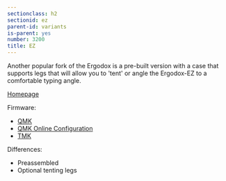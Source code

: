 ```yaml
---
sectionclass: h2
sectionid: ez
parent-id: variants
is-parent: yes
number: 3200
title: EZ
---
```

Another popular fork of the Ergodox is a pre-built version with a case that supports legs that will allow you to 'tent' or angle the Ergodox-EZ to a comfortable typing angle.

[Homepage](https://ergodox-ez.com)

Firmware:
- [QMK](http://qmk.fm/)
- [QMK Online Configuration](http://configure.ergodox-ez.com/keyboard_layouts/new)
- [TMK](https://github.com/ErgoDox-EZ/reactor/blob/master/lib/firmware/TMK_README.md)

Differences:
- Preassembled
- Optional tenting legs
